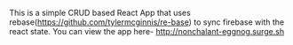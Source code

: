 This is a simple CRUD based React App that uses rebase(https://github.com/tylermcginnis/re-base) to sync firebase
with the react state.
You can view the app here-  http://nonchalant-eggnog.surge.sh
